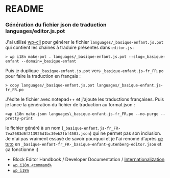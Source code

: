 # README #

### Génération du fichier json de traduction languages/editor.js.pot ###

J'ai utilisé [wp-cli](https://wp-cli.org/) pour générer le fichier `languages/_basique-enfant.js.pot` qui contient les chaines à traduire présentes dans `editor.js` :
```dos
> wp i18n make-pot . languages/_basique-enfant.js.pot --slug=_basique-enfant --domain=_basique-enfant
```
Puis je duplique `_basique-enfant.js.pot` vers `_basique-enfant.js-fr_FR.po` pour faire la traduction en français :
```dos
> copy languages/_basique-enfant.js.pot languages/_basique-enfant.js-fr_FR.po
```
J'édite le fichier avec notepad++ et j'ajoute les traductions françaises. Puis je lance la génération du fichier de traduction au format json :
```dos
>wp i18n make-json languages\_basique-enfant.js-fr_FR.po --no-purge --pretty-print
```
le fichier généré à un nom (`_basique-enfant.js-fr_FR-7ea2683d6f213926d1bc30eb2fbf4503.json`) qui ne permet pas son inclusion. Je n'ai pas vraiment essayé de savoir pourquoi et je l'ai renomé d'après [ce tuto](https://pascalbirchler.com/internationalization-in-wordpress-5-0/) en `_basique-enfant-fr_FR-_basique-enfant-gutenberg-editor.json` et ça fonctionne :)

* Block Editor Handbook / Developer Documentation / [Internationalization](https://developer.wordpress.org/block-editor/developers/internationalization/)
* [`wp i18n <command>`](https://developer.wordpress.org/cli/commands/i18n/)
* [`wp i18n`](https://github.com/wp-cli/i18n-command)

